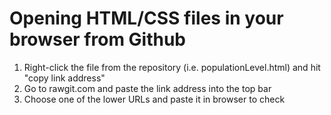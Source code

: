 # Opening HTML/CSS files in your browser from Github

1. Right-click the file from the repository (i.e. populationLevel.html) and hit "copy link address"
2. Go to rawgit.com and paste the link address into the top bar
3. Choose one of the lower URLs and paste it in browser to check
